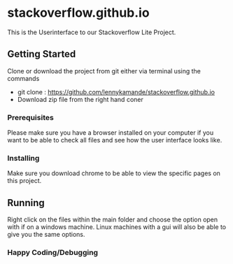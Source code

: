 # stackoverflow.github.io
This is the Userinterface to our Stackoverflow Lite Project.

## Getting Started
Clone or download the project from git either via terminal using the commands 
* git clone : https://github.com/lennykamande/stackoverflow.github.io
* Download zip file from the right hand coner

### Prerequisites

Please make sure you have a browser installed on your computer if you want to be able to check all files and see how the user interface looks like.

### Installing

Make sure you download chrome to be able to view the specific pages on this project.

## Running 

Right click on the files within the main folder and choose the option open with if on a windows machine. Linux machines with a gui will also be able to give you the same options.

### Happy Coding/Debugging
